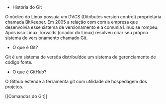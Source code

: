 
- História do Git

O núcleo do Linux possuia um DVCS (Ditributes version control) proprietária chamada BitKeeper. Em 2005 a relação com com a empresa que desenvolvia esse sistema de versionamento e a comunia Linux se rompeu. Após isso Linux Torvalds (criador do Linux) resolveu criar seu próprio sistema de versionamento chamado Git.

- O que é Git?

Git é um sistema de versõa distribuídoe um sistema de gerenciamento de código fonte. 

- O que é GitHub?

O Github estende a ferramenta git com utilidade de hospedagem dos projetos.

[[Comandos do Git]]